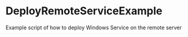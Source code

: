 DeployRemoteServiceExample
==========================

Example script of how to deploy Windows Service on the remote server
